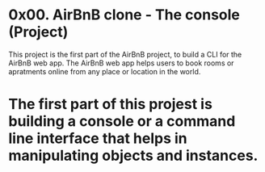 # 0x00. AirBnB clone - The console (Project)

This project is the first part of the AirBnB project, to build a CLI for the AirBnB web app. The AirBnB web app helps users to book rooms or apratments online from any place or location in the world.
# The first part of this projest is building a console or a command line interface that helps in manipulating objects and instances.

